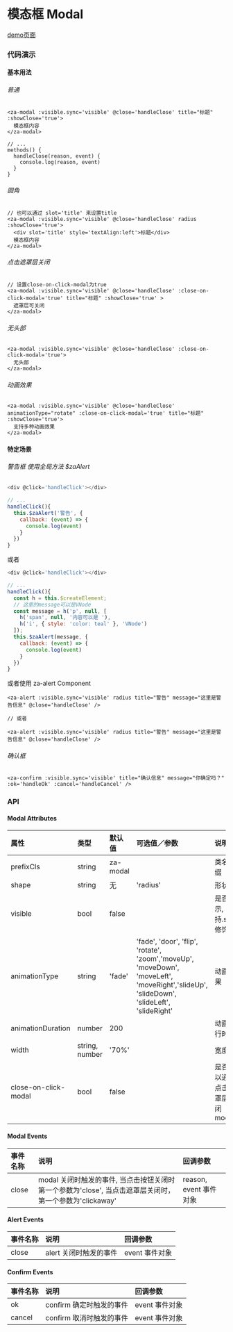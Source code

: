 # 模态框 Modal

[demo页面](https://zhongantecheng.github.io/zarm-vue/#/modal)

### 代码演示

#### 基本用法

###### 普通
```vue
<za-modal :visible.sync='visible' @close='handleClose' title="标题" :showClose='true'>
  模态框内容
</za-modal>

// ...
methods() {
  handleClose(reason, event) {
    console.log(reason, event)
  }
}
```

###### 圆角
```vue
// 也可以通过 slot='title' 来设置title
<za-modal :visible.sync='visible' @close='handleClose' radius :showClose='true'>
  <div slot='title' style='textAlign:left'>标题</div>
  模态框内容
</za-modal>
```

###### 点击遮罩层关闭
```vue
// 设置close-on-click-modal为true
<za-modal :visible.sync='visible' @close='handleClose' :close-on-click-modal='true' title="标题" :showClose='true' >
  遮罩层可关闭
</za-modal>
```

###### 无头部
```vue
<za-modal :visible.sync='visible' @close='handleClose' :close-on-click-modal='true'>
  无头部
</za-modal>
```

###### 动画效果
```vue
<za-modal :visible.sync='visible' @close='handleClose' animationType="rotate" :close-on-click-modal='true' title="标题" :showClose='true'>
  支持多种动画效果
</za-modal>
```

#### 特定场景

###### 警告框 使用全局方法 $zaAlert
```js
<div @click='handleClick'></div>

// ...
handleClick(){
  this.$zaAlert('警告', {
    callback: (event) => {
      console.log(event)
    }
  })
}
```

或者

```js
<div @click='handleClick'></div>

// ...
handleClick(){
  const h = this.$createElement;
  // 这里的message可以是VNode
  const message = h('p', null, [
    h('span', null, '内容可以是 '),
    h('i', { style: 'color: teal' }, 'VNode')
  ]);
  this.$zaAlert(message, {
    callback: (event) => {
      console.log(event)
    }
  })
}
```
或者使用 za-alert Component

```vue
<za-alert :visible.sync='visible' radius title="警告" message="这里是警告信息" @close='handleClose' />

// 或者

<za-alert :visible.sync='visible' radius title="警告" message="这里是警告信息" @close='handleClose' />
```

###### 确认框
```vue
<za-confirm :visible.sync='visible' title="确认信息" message="你确定吗？" :ok='handleOk' :cancel='handleCancel' />
```


### API

#### Modal Attributes

| 属性 | 类型 | 默认值 | 可选值／参数 | 说明 |
| :--- | :--- | :--- | :--- | :--- |
| prefixCls | string | za-modal | | 类名前缀 |
| shape | string | 无 | 'radius' | 形状 |
| visible | bool | false | | 是否显示, 支持.sync修饰符 |
| animationType | string | 'fade' | 'fade', 'door', 'flip', 'rotate', 'zoom','moveUp', 'moveDown', 'moveLeft', 'moveRight','slideUp', 'slideDown', 'slideLeft', 'slideRight' | 动画效果 |
| animationDuration | number | 200 | | 动画执行时间 |
| width | string, number | '70%' | | 宽度 |
| close-on-click-modal | bool | false | | 是否可以通过点击遮罩层关闭modal |

#### Modal Events

| 事件名称 | 说明 | 回调参数 |
| :--- | :--- | :--- |
| close | modal 关闭时触发的事件, 当点击按钮关闭时第一个参数为'close', 当点击遮罩层关闭时，第一个参数为'clickaway' | reason, event 事件对象 |

#### Alert Events

| 事件名称 | 说明 | 回调参数 |
| :--- | :--- | :--- |
| close | alert 关闭时触发的事件 | event 事件对象 |

#### Confirm Events

| 事件名称 | 说明 | 回调参数 |
| :--- | :--- | :--- |
| ok | confirm 确定时触发的事件 | event 事件对象 |
| cancel | confirm 取消时触发的事件 | event 事件对象 |

